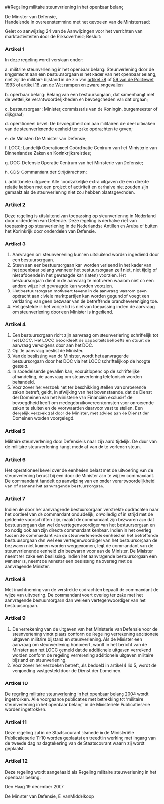 <meta http-equiv='Content-Type' content='text/html; charset=utf-8' />

##Regeling militaire steunverlening in het openbaar belang

De Minister van Defensie,  
Handelende in overeenstemming met het gevoelen van de Ministerraad;

Gelet op aanwijzing 24 van de Aanwijzingen voor het verrichten van marktactiviteiten door de Rijksoverheid;
Besluit:    

### Artikel  1  

In deze regeling wordt verstaan onder: 

a. militaire steunverlening in het openbaar belang: Steunverlening door de krijgsmacht aan een bestuursorgaan in het kader van het openbaar belang, niet zijnde militaire bijstand in de zin van [artikel 58](../../../../../../../../../wet/politiewet/1993/BWBR0006299/README.md) of [59 van de Politiewet 1993](../../../../../../../../../wet/politiewet/1993/BWBR0006299/README.md) of [artikel 18 van de Wet rampen en zware ongevallen](../../../../../../../../../wet/rampenwet/BWBR0003765/README.md);  

b. openbaar belang: Belang van een bestuursorgaan, dat samenhangt met de wettelijke verantwoordelijkheden en bevoegdheden van dat orgaan;  

c. bestuursorgaan: Minister, commissaris van de Koningin, burgemeester of dijkgraaf;  

d. operationeel bevel: De bevoegdheid om aan militairen die deel uitmaken van de steunverlenende eenheid ter zake opdrachten te geven;  

e. de Minister: De Minister van Defensie;  

f. LOCC; Landelijk Operationeel Coördinatie Centrum van het Ministerie van Binnenlandse Zaken en Koninkrijksrelaties;  

g. DOC: Defensie Operatie Centrum van het Ministerie van Defensie;  

h. CDS: Commandant der Strijdkrachten;  

i. additionele uitgaven: Alle noodzakelijke extra uitgaven die een directe relatie hebben met een project of activiteit en derhalve niet zouden zijn gemaakt als de steunverlening niet zou hebben plaatsgevonden.    

### Artikel  2  

Deze regeling is uitsluitend van toepassing op steunverlening in Nederland door onderdelen van Defensie. Deze regeling is derhalve niet van toepassing op steunverlening in de Nederlandse Antillen en Aruba of buiten het Koninkrijk door onderdelen van Defensie.  

### Artikel  3  

1.  Aanvragen om steunverlening kunnen uitsluitend worden ingediend door een bestuursorgaan.   
2.  Steun aan een bestuursorgaan kan worden verleend in het kader van het openbaar belang wanneer het bestuursorgaan zelf niet, niet tijdig of niet afdoende in het gevraagde kan (laten) voorzien. Het bestuursorgaan dient in de aanvraag te motiveren waarom niet op een andere wijze het gevraagde kan worden voorzien.   
3.  Het bestuursorgaan motiveert tevens in de aanvraag waarom geen opdracht aan civiele marktpartijen kan worden gegund of voegt een verklaring van geen bezwaar van de betreffende branchevereniging toe.   
4.  Het gestelde in het vorige lid is niet van toepassing indien de aanvraag om steunverlening door een Minister is ingediend.   

### Artikel  4  

1.  Een bestuursorgaan richt zijn aanvraag om steunverlening schriftelijk tot het LOCC. Het LOCC beoordeelt de capaciteitsbehoefte en stuurt de aanvraag vervolgens door aan het DOC.   
2.  Op de aanvraag beslist de Minister.   
3.  Van de beslissing van de Minister, wordt het aanvragende bestuursorgaan door het DOC via het LOCC schriftelijk op de hoogte gesteld.   
4.  In spoedeisende gevallen kan, vooruitlopend op de schriftelijke afhandeling, de aanvraag om steunverlening telefonisch worden behandeld.   
5.  Voor zover het verzoek het ter beschikking stellen van onroerende zaken betreft, geldt, in afwijking van het bovenstaande, dat de Dienst der Domeinen van het Ministerie van Financiën exclusief de bevoegdheid heeft om medegebruikovereenkomsten voor onroerende zaken te sluiten en de voorwaarden daarvoor vast te stellen. Een dergelijk verzoek zal door de Minister, met advies aan de Dienst der Domeinen worden voorgelegd.   

### Artikel  5  

Militaire steunverlening door Defensie is naar zijn aard tijdelijk. De duur van de militaire steunverlening hangt mede af van de te verlenen steun.  

### Artikel  6  

Het operationeel bevel over de eenheden belast met de uitvoering van de steunverlening berust bij een door de Minister aan te wijzen commandant. De commandant handelt op aanwijzing van en onder verantwoordelijkheid van of namens het aanvragende bestuursorgaan.  

### Artikel  7  

Indien de door het aanvragende bestuursorgaan verstrekte opdrachten naar het oordeel van de commandant onduidelijk, onvolledig of in strijd met de geldende voorschriften zijn, maakt de commandant zijn bezwaren aan dat bestuursorgaan dan wel de vertegenwoordiger van het bestuursorgaan en zo nodig ook aan zijn directe commandant kenbaar. Indien in het overleg tussen de commandant van de steunverlenende eenheid en het betreffende bestuursorgaan dan wel een vertegenwoordiger van het bestuursorgaan de bezwaren niet kunnen worden weggenomen, legt de commandant van de steunverlenende eenheid zijn bezwaren voor aan de Minister. De Minister neemt ter zake een beslissing. Indien het aanvragende bestuursorgaan een Minister is, neemt de Minister een beslissing na overleg met de aanvragende Minister.  

### Artikel  8  

Met inachtneming van de verstrekte opdrachten bepaalt de commandant de wijze van uitvoering. De commandant voert overleg ter zake met het aanvragende bestuursorgaan dan wel een vertegenwoordiger van het bestuursorgaan.  

### Artikel  9  

1.  De verrekening van de uitgaven van het Ministerie van Defensie voor de steunverlening vindt plaats conform de Regeling verrekening additionele uitgaven militaire bijstand en steunverlening. Als de Minister een aanvraag om steunverlening honoreert, wordt in het bericht van de Minister aan het LOCC gemeld dat de additionele uitgaven verrekend worden conform de regeling verrekening additionele uitgaven militaire bijstand en steunverlening.   
2.  Voor zover het verzoeken betreft, als bedoeld in artikel 4 lid 5, wordt de vergoeding vastgesteld door de Dienst der Domeinen.   

### Artikel  10  

De [regeling militaire steunverlening in het openbaar belang 2004](../../../../../../../../../ministeriele-regeling/regeling/militaire/steunverlening/in/het/openbaar/belang/2004/BWBR0018173/README.md) wordt ingetrokken. Alle voorgaande publicaties met betrekking tot ‘militaire steunverlening in het openbaar belang’ in de Ministeriële Publicatieserie worden ingetrokken.  

### Artikel  11  

Deze regeling zal in de Staatscourant alsmede in de Ministeriële Publicatieserie 11-10 worden geplaatst en treedt in werking met ingang van de tweede dag na dagtekening van de Staatscourant waarin zij wordt geplaatst.  

### Artikel  12  

Deze regeling wordt aangehaald als Regeling militaire steunverlening in het openbaar belang.  

Den Haag 
19 december 2007   

De 
Minister van Defensie, 
E. vanMiddelkoop   
